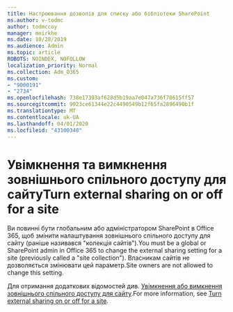 ```yaml
---
title: Настроювання дозволів для списку або бібліотеки SharePoint
ms.author: v-todmc
author: todmccoy
manager: mnirkhe
ms.date: 10/28/2019
ms.audience: Admin
ms.topic: article
ROBOTS: NOINDEX, NOFOLLOW
localization_priority: Normal
ms.collection: Adm_O365
ms.custom:
- "9000191"
- "2734"
ms.openlocfilehash: 738e17393af628d5b19aa7e047a736f78615ff57
ms.sourcegitcommit: 9923ce61344e22c4490549b12f65fa2896490b1f
ms.translationtype: MT
ms.contentlocale: uk-UA
ms.lasthandoff: 04/01/2020
ms.locfileid: "43100348"
---
```

# <a name="turn-external-sharing-on-or-off-for-a-site"></a><span data-ttu-id="93716-102">Увімкнення та вимкнення зовнішнього спільного доступу для сайту</span><span class="sxs-lookup"><span data-stu-id="93716-102">Turn external sharing on or off for a site</span></span>

<span data-ttu-id="93716-103">Ви повинні бути глобальним або адміністратором SharePoint в Office 365, щоб змінити налаштування зовнішнього спільного доступу для сайту (раніше називався "колекція сайтів").</span><span class="sxs-lookup"><span data-stu-id="93716-103">You must be a global or SharePoint admin in Office 365 to change the external sharing setting for a site (previously called a "site collection").</span></span> <span data-ttu-id="93716-104">Власникам сайтів не дозволяється змінювати цей параметр.</span><span class="sxs-lookup"><span data-stu-id="93716-104">Site owners are not allowed to change this setting.</span></span> 

<span data-ttu-id="93716-105">Для отримання додаткових відомостей див. [Увімкнення або вимкнення зовнішнього спільного доступу для сайту](https://docs.microsoft.com/sharepoint/change-external-sharing-site).</span><span class="sxs-lookup"><span data-stu-id="93716-105">For more information, see [Turn external sharing on or off for a site](https://docs.microsoft.com/sharepoint/change-external-sharing-site).</span></span>
